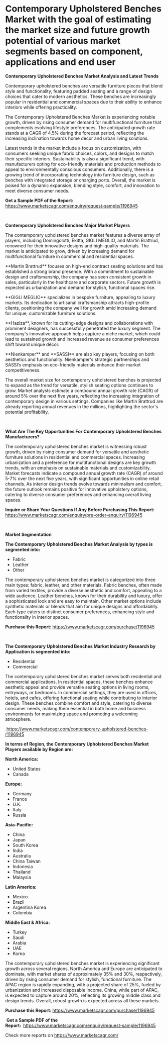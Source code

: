 <p><h1>Contemporary Upholstered Benches Market with the goal of estimating the market size and future growth potential of various market segments based on component, applications and end user</h1></p><p><strong>Contemporary Upholstered Benches Market Analysis and Latest Trends</strong></p>
<p><p>Contemporary upholstered benches are versatile furniture pieces that blend style and functionality, featuring padded seating and a range of design choices that cater to modern aesthetics. These benches are increasingly popular in residential and commercial spaces due to their ability to enhance interiors while offering practicality.</p><p>The Contemporary Upholstered Benches Market is experiencing notable growth, driven by rising consumer demand for multifunctional furniture that complements evolving lifestyle preferences. The anticipated growth rate stands at a CAGR of 4.5% during the forecast period, reflecting the increasing inclination towards home decor and urban living solutions. </p><p>Latest trends in the market include a focus on customization, with consumers seeking unique fabric choices, colors, and designs to match their specific interiors. Sustainability is also a significant trend, with manufacturers opting for eco-friendly materials and production methods to appeal to environmentally conscious consumers. Additionally, there is a growing trend of incorporating technology into furniture design, such as benches with integrated storage or charging ports. Overall, the market is poised for a dynamic expansion, blending style, comfort, and innovation to meet diverse consumer needs.</p></p>
<p><strong>Get a Sample PDF of the Report:&nbsp;</strong> <a href="https://www.marketscagr.com/enquiry/request-sample/1196945?utm_campaign=2454&utm_medium=2&utm_source=Github&utm_content=ia&utm_term=04042025&utm_id=contemporary-upholstered-benches">https://www.marketscagr.com/enquiry/request-sample/1196945</a></p>
<p>&nbsp;</p>
<p><strong>Contemporary Upholstered Benches Major Market Players</strong></p>
<p><p>The contemporary upholstered benches market features a diverse array of players, including Domingolotti, Ekitta, GIGLI MEGLIO, and Martin Brattrud, renowned for their innovative designs and high-quality materials. The market is anticipated to grow, driven by increasing demand for multifunctional furniture in commercial and residential spaces.</p><p>**Martin Brattrud** focuses on high-end contract seating solutions and has established a strong brand presence. With a commitment to sustainable design and craftsmanship, the company has seen consistent growth in sales, particularly in the healthcare and corporate sectors. Future growth is expected as urbanization and demand for stylish, functional spaces rise.</p><p>**GIGLI MEGLIO** specializes in bespoke furniture, appealing to luxury markets. Its dedication to artisanal craftsmanship attracts high-profile clients, positioning the company well for growth amid increasing demand for unique, customizable furniture solutions.</p><p>**Haziza**, known for its cutting-edge designs and collaborations with prominent designers, has successfully penetrated the luxury segment. The company's innovative approach helps capture a niche market, which could lead to sustained growth and increased revenue as consumer preferences shift toward unique décor.</p><p>**Nienkamper** and **SASSI** are also key players, focusing on both aesthetics and functionality. Nienkamper's strategic partnerships and SASSI’s emphasis on eco-friendly materials enhance their market competitiveness.</p><p>The overall market size for contemporary upholstered benches is projected to expand as the trend for versatile, stylish seating options continues to grow. Market analysts estimate a compound annual growth rate (CAGR) of around 5% over the next five years, reflecting the increasing integration of contemporary design in various settings. Companies like Martin Brattrud are already reporting annual revenues in the millions, highlighting the sector's potential profitability.</p></p>
<p>&nbsp;</p>
<p><strong>What Are The Key Opportunities For Contemporary Upholstered Benches Manufacturers?</strong></p>
<p><p>The contemporary upholstered benches market is witnessing robust growth, driven by rising consumer demand for versatile and aesthetic furniture solutions in residential and commercial spaces. Increasing urbanization and a preference for multifunctional designs are key growth trends, with an emphasis on sustainable materials and customizability. Market forecasts indicate a compound annual growth rate (CAGR) of around 5-7% over the next five years, with significant opportunities in online retail channels. As interior design trends evolve towards minimalism and comfort, the future outlook remains positive for innovative upholstery options, catering to diverse consumer preferences and enhancing overall living spaces.</p></p>
<p><strong>Inquire or Share Your Questions If Any Before Purchasing This Report:</strong> <a href="https://www.marketscagr.com/enquiry/pre-order-enquiry/1196945?utm_campaign=2454&utm_medium=2&utm_source=Github&utm_content=ia&utm_term=04042025&utm_id=contemporary-upholstered-benches">https://www.marketscagr.com/enquiry/pre-order-enquiry/1196945</a></p>
<p>&nbsp;</p>
<p><strong>Market Segmentation</strong></p>
<p><strong>The Contemporary Upholstered Benches Market Analysis by types is segmented into:</strong></p>
<p><ul><li>Fabric</li><li>Leather</li><li>Other</li></ul></p>
<p><p>The contemporary upholstered benches market is categorized into three main types: fabric, leather, and other materials. Fabric benches, often made from varied textiles, provide a diverse aesthetic and comfort, appealing to a wide audience. Leather benches, known for their durability and luxury, offer a sophisticated look and are easy to maintain. Other market options include synthetic materials or blends that aim for unique designs and affordability. Each type caters to distinct consumer preferences, enhancing style and functionality in interior spaces.</p></p>
<p><strong>Purchase this Report:&nbsp;</strong><a href="https://www.marketscagr.com/purchase/1196945?utm_campaign=2454&utm_medium=2&utm_source=Github&utm_content=ia&utm_term=04042025&utm_id=contemporary-upholstered-benches">https://www.marketscagr.com/purchase/1196945</a></p>
<p>&nbsp;</p>
<p><strong>The Contemporary Upholstered Benches Market Industry Research by Application is segmented into:</strong></p>
<p><ul><li>Residential</li><li>Commercial</li></ul></p>
<p><p>The contemporary upholstered benches market serves both residential and commercial applications. In residential spaces, these benches enhance aesthetic appeal and provide versatile seating options in living rooms, entryways, or bedrooms. In commercial settings, they are used in offices, hotels, and cafes, offering functional seating while contributing to interior design. These benches combine comfort and style, catering to diverse consumer needs, making them essential in both home and business environments for maximizing space and promoting a welcoming atmosphere.</p></p>
<p><a href="https://www.marketscagr.com/contemporary-upholstered-benches-r1196945?utm_campaign=2454&utm_medium=2&utm_source=Github&utm_content=ia&utm_term=04042025&utm_id=contemporary-upholstered-benches">&nbsp;https://www.marketscagr.com/contemporary-upholstered-benches-r1196945</a></p>
<p><strong>In terms of Region, the Contemporary Upholstered Benches Market Players available by Region are:</strong></p>
<p>
    <p> <strong> North America: </strong>
        <ul>
            <li>United States</li>
            <li>Canada</li>
        </ul>
        </p> 
    <p> <strong> Europe: </strong>
        <ul>
            <li>Germany</li>
            <li>France</li>
            <li>U.K.</li>
            <li>Italy</li>
            <li>Russia</li>
        </ul>
        </p> 
    <p> <strong> Asia-Pacific: </strong>
        <ul>
            <li>China</li>
            <li>Japan</li>
            <li>South Korea</li>
            <li>India</li>
            <li>Australia</li>
            <li>China Taiwan</li>
            <li>Indonesia</li>
            <li>Thailand</li>
            <li>Malaysia</li>
        </ul>
        </p> 
    <p> <strong> Latin America: </strong>
        <ul>
            <li>Mexico</li>
            <li>Brazil</li>
            <li>Argentina Korea</li>
            <li>Colombia</li>
        </ul>
        </p> 
    <p> <strong> Middle East & Africa: </strong>
        <ul>
            <li>Turkey</li>
            <li>Saudi</li>
            <li>Arabia</li>
            <li>UAE</li>
            <li>Korea</li>
        </ul>
    </p>
    </p>
<p><p>The contemporary upholstered benches market is experiencing significant growth across several regions. North America and Europe are anticipated to dominate, with market shares of approximately 35% and 30%, respectively, driven by rising consumer demand for stylish, functional furniture. The APAC region is rapidly expanding, with a projected share of 25%, fueled by urbanization and increased disposable income. China, while part of APAC, is expected to capture around 20%, reflecting its growing middle class and design trends. Overall, robust growth is expected across all these markets.</p></p>
<p><strong>Purchase this Report: </strong><a href="https://www.marketscagr.com/purchase/1196945?utm_campaign=2454&utm_medium=2&utm_source=Github&utm_content=ia&utm_term=04042025&utm_id=contemporary-upholstered-benches">https://www.marketscagr.com/purchase/1196945</a></p>
<p>&nbsp;<strong>Get a Sample PDF of the Report:&nbsp;&nbsp;</strong><a href="https://www.marketscagr.com/enquiry/request-sample/1196945?utm_campaign=2454&utm_medium=2&utm_source=Github&utm_content=ia&utm_term=04042025&utm_id=contemporary-upholstered-benches">https://www.marketscagr.com/enquiry/request-sample/1196945</a></p>
<p><strong></strong></p>
<p>Check more reports on <a href="https://www.marketscagr.com/?utm_campaign=2454&utm_medium=2&utm_source=Github&utm_content=ia&utm_term=04042025&utm_id=contemporary-upholstered-benches">https://www.marketscagr.com/</a></p>